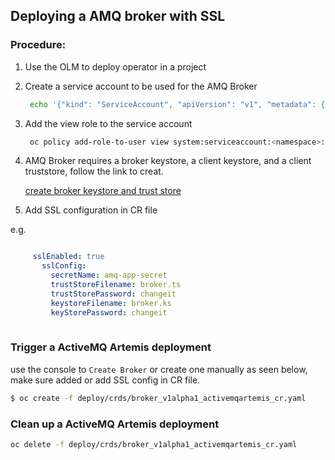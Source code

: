 

## Deploying a AMQ broker with SSL

### Procedure:


1. Use the OLM to deploy operator in a project

2. Create a service account to be used for the AMQ Broker  

   ```bash
    echo '{"kind": "ServiceAccount", "apiVersion": "v1", "metadata": {"name": "amq-service-account"}}' | oc create -f -
   ```
3. Add the view role to the service account

    ```bash
     oc policy add-role-to-user view system:serviceaccount:<namespace>:amq-service-account
    ```

4. AMQ Broker requires a broker keystore, a client keystore, and a client truststore, follow the link to creat.

   [create broker keystore and trust store ](https://access.redhat.com/documentation/en-us/red_hat_amq/7.2/html-single/deploying_amq_broker_on_openshift_container_platform/index#configuring-ssl_broker-ocp)

5. Add SSL configuration in CR file 

e.g.

   ```yaml

        sslEnabled: true
          sslConfig:
            secretName: amq-app-secret
            trustStoreFilename: broker.ts
            trustStorePassword: changeit
            keystoreFilename: broker.ks
            keyStorePassword: changeit
    
 ```


### Trigger a ActiveMQ Artemis deployment

use the console to `Create Broker` or create one manually as seen below, make sure added or add SSL config in CR file.

```bash
$ oc create -f deploy/crds/broker_v1alpha1_activemqartemis_cr.yaml
```

### Clean up a ActiveMQ Artemis deployment

```bash
oc delete -f deploy/crds/broker_v1alpha1_activemqartemis_cr.yaml
```

